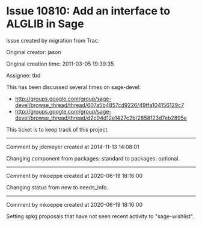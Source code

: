 # Issue 10810: Add an interface to ALGLIB in Sage

Issue created by migration from Trac.

Original creator: jason

Original creation time: 2011-03-05 19:39:35

Assignee: tbd

This has been discussed several times on sage-devel:

* http://groups.google.com/group/sage-devel/browse_thread/thread/607a5b4857cd9226/49ffa104156129c7
* http://groups.google.com/group/sage-devel/browse_thread/thread/d2c04d12e1427c2b/2858f23d7eb2895e

This ticket is to keep track of this project.


---

Comment by jdemeyer created at 2014-11-13 14:08:01

Changing component from packages: standard to packages: optional.


---

Comment by mkoeppe created at 2020-06-19 18:16:00

Changing status from new to needs_info.


---

Comment by mkoeppe created at 2020-06-19 18:16:00

Setting spkg proposals that have not seen recent activity to "sage-wishlist".
